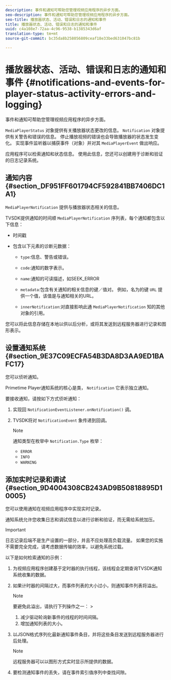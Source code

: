 ```yaml
---
description: 事件和通知可帮助您管理视频应用程序的异步方面。
seo-description: 事件和通知可帮助您管理视频应用程序的异步方面。
seo-title: 播放器状态、活动、错误和日志的通知和事件
title: 播放器状态、活动、错误和日志的通知和事件
uuid: c4a108e7-72aa-4c96-9538-b1385343d6af
translation-type: tm+mt
source-git-commit: bc35da8b258056809ceaf18e33bed631047bc81b

---
```



# 播放器状态、活动、错误和日志的通知和事件 {#notifications-and-events-for-player-status-activity-errors-and-logging}

事件和通知可帮助您管理视频应用程序的异步方面。

`MediaPlayerStatus` 对象提供有关播放器状态更改的信息。 `Notification` 对象提供有关警告和错误的信息。 停止播放视频的错误也会导致播放器的状态发生变化。 实现事件监听器以捕获事件（对象）并对其 `MediaPlayerEvent` 做出响应。

应用程序可以检索通知和状态信息。 使用此信息，您还可以创建用于诊断和验证的日志记录系统。

## 通知内容 {#section_DF951FF601794CF592841BB7406DC1A1}

`MediaPlayerNotification` 提供与播放器状态相关的信息。

TVSDK提供通知的时间顺 `MediaPlayerNotification` 序列表，每个通知都包含以下信息：

* 时间戳
* 包含以下元素的诊断元数据：

   * `type`:信息、警告或错误。
   * `code`:通知的数字表示。
   * `name`:通知的可读描述，如SEEK_ERROR
   * `metadata`:包含有关通知的相关信息的键／值对。 例如，名为的键 `URL` 提供一个值，该值是与通知相关的URL。

   * `innerNotification`:对直接影响此通 `MediaPlayerNotification` 知的其他对象的引用。

您可以将此信息存储在本地以供以后分析，或将其发送到远程服务器进行记录和图形表示。

## 设置通知系统 {#section_9E37C09ECFA54B3DA8D3AA9ED1BAFC17}

您可以侦听通知。

Primetime Player通知系统的核心是类， `Notification` 它表示独立通知。

要接收通知，请按如下方式侦听通知：

1. 实现回 `NotificationEventListener.onNotification()` 调。
1. TVSDK将对 `NotificationEvent` 象传递到回调。

   >[!NOTE]
   >
   >通知类型在枚举中 `Notification.Type` 枚举：

   * `ERROR`
   * `INFO`
   * `WARNING`

## 添加实时记录和调试 {#section_9D4004308CB243AD9B50818895D10005}

您可以使用通知在视频应用程序中实现实时记录。

通知系统允许您收集日志和调试信息以进行诊断和验证，而无需给系统加压。

>[!IMPORTANT]
>
>日志记录后端不是生产设置的一部分，并且不应处理高负载流量。 如果您的实施不需要完全完成，请考虑数据传输的效率，以避免系统过载。

以下是如何检索通知的示例：

1. 为视频应用程序创建基于定时器的执行线程，该线程会定期查询TVSDK通知系统收集的数据。
1. 如果计时器的间隔过大，而事件列表的大小过小，则通知事件列表将溢出。

   >[!NOTE]
   >
   >要避免此溢出，请执行下列操作之一：   >
   >    
   >    
   >    1. 减少驱动轮询新事件的线程的时间间隔。
   >    1. 增加通知列表的大小。


1. 以JSON格式序列化最新通知事件条目，并将这些条目发送到远程服务器进行后处理。

   >[!NOTE]
   >
   >远程服务器可以以图形方式实时显示所提供的数据。

1. 要检测通知事件的丢失，请在事件索引值序列中查找间隙。